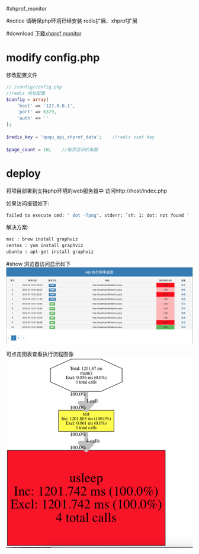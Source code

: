 #xhprof_monitor

#notice
请确保php环境已经安装 redis扩展、xhprof扩展

#download
[下载xhprof monitor](https://github.com/ruansheng/xhprof_monitor/archive/master.zip)

# modify config.php
修改配置文件
```php
// /config/config.php
//redis 地址配置
$config = array(
    'host' => '127.0.0.1',
    'port' => 6379,
    'auth' => ''
);

$redis_key = 'ququ_api_xhprof_data';    //redis zset key

$page_count = 10;    //每页显示的条数
```

# deploy
将项目部署到支持php环境的web服务器中
访问http://host/index.php

如果访问报错如下:
```Bash
failed to execute cmd: " dot -Tpng". stderr: `sh: 1: dot: not found '
```
解决方案:
```Bash
mac : brew install graphviz
centos : yum install graphviz
ubuntu : apt-get install graphviz
```

#show
浏览器访问显示如下
![](https://github.com/ruansheng/xhprof_monitor/raw/master/image/index.png)

可点击图表查看执行流程图像
![](https://github.com/ruansheng/xhprof_monitor/raw/master/image/graph.png)
